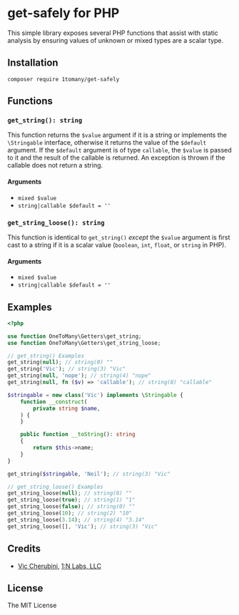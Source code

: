 # get-safely for PHP
This simple library exposes several PHP functions that assist with static analysis by ensuring values of unknown or mixed types are a scalar type.

## Installation
```
composer require 1tomany/get-safely
```

## Functions
### `get_string(): string`
This function returns the `$value` argument if it is a string or implements the `\Stringable` interface, otherwise it returns the value of the `$default` argument. If the `$default` argument is of type `callable`, the `$value` is passed to it and the result of the callable is returned. An exception is thrown if the callable does not return a string.

#### Arguments
- `mixed $value`
- `string|callable $default = ''`

### `get_string_loose(): string`
This function is identical to `get_string()` _except_ the `$value` argument is first cast to a string if it is a scalar value (`boolean`, `int`, `float`, or `string` in PHP).

#### Arguments
- `mixed $value`
- `string|callable $default = ''`

## Examples
```php
<?php

use function OneToMany\Getters\get_string;
use function OneToMany\Getters\get_string_loose;

// get_string() Examples
get_string(null); // string(0) ""
get_string('Vic'); // string(3) "Vic"
get_string(null, 'nope'); // string(4) "nope"
get_string(null, fn ($v) => 'callable'); // string(8) "callable"

$stringable = new class('Vic') implements \Stringable {
    function __construct(
        private string $name,
    ) {
    }

    public function __toString(): string
    {
        return $this->name;
    }
}

get_string($stringable, 'Neil'); // string(3) "Vic"

// get_string_loose() Examples
get_string_loose(null); // string(0) ""
get_string_loose(true); // string(1) "1"
get_string_loose(false); // string(0) ""
get_string_loose(10); // string(2) "10"
get_string_loose(3.14); // string(4) "3.14"
get_string_loose([], 'Vic'); // string(3) "Vic"
```

## Credits
- [Vic Cherubini](https://github.com/viccherubini), [1:N Labs, LLC](https://1tomany.com)

## License
The MIT License

